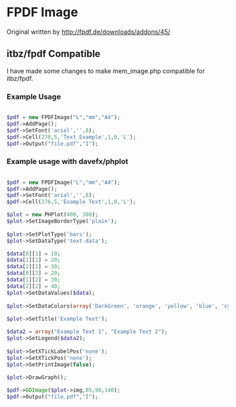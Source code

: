 # FPDF Image

Original written by http://fpdf.de/downloads/addons/45/

## itbz/fpdf Compatible

I have made some changes to make mem_image.php compatible for itbz/fpdf.

### Example Usage
```php

$pdf = new FPDFImage("L","mm","A4");
$pdf->AddPage();
$pdf->SetFont('arial','',8);
$pdf->Cell(276,5,'Text Example',1,0,'L');
$pdf->Output("file.pdf","I");

```

### Example usage with davefx/phplot
```php

$pdf = new FPDFImage("L","mm","A4");
$pdf->AddPage();
$pdf->SetFont('arial','',8);
$pdf->Cell(276,5,'Example Text',1,0,'L');

$plot = new PHPlot(400, 300);
$plot->SetImageBorderType('plain');
		
$plot->SetPlotType('bars');
$plot->SetDataType('text-data');

$data[0][1] = 10;
$data[1][1] = 20;
$data[2][1] = 30;
$data[0][2] = 20;
$data[1][2] = 30;
$data[2][2] = 40;
$plot->SetDataValues($data);
		
$plot->SetDataColors(array('DarkGreen', 'orange', 'yellow', 'blue', 'cyan', 'magenta', 'brown', 'lavender', 'pink', 'gray', 'red', 'green'));
		
$plot->SetTitle('Example Text');

$data2 = array("Example Text 1", "Example Text 2");
$plot->SetLegend($data2);
		
$plot->SetXTickLabelPos('none');
$plot->SetXTickPos('none');
$plot->SetPrintImage(false);
		
$plot->DrawGraph();

$pdf->GDImage($plot->img,85,90,140);
$pdf->Output("file.pdf","I");

```
